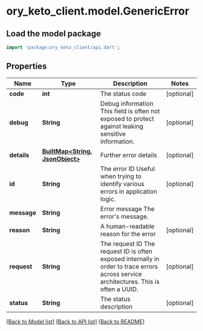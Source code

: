 # ory_keto_client.model.GenericError

## Load the model package
```dart
import 'package:ory_keto_client/api.dart';
```

## Properties
Name | Type | Description | Notes
------------ | ------------- | ------------- | -------------
**code** | **int** | The status code | [optional] 
**debug** | **String** | Debug information  This field is often not exposed to protect against leaking sensitive information. | [optional] 
**details** | [**BuiltMap&lt;String, JsonObject&gt;**](JsonObject.md) | Further error details | [optional] 
**id** | **String** | The error ID  Useful when trying to identify various errors in application logic. | [optional] 
**message** | **String** | Error message  The error's message. | 
**reason** | **String** | A human-readable reason for the error | [optional] 
**request** | **String** | The request ID  The request ID is often exposed internally in order to trace errors across service architectures. This is often a UUID. | [optional] 
**status** | **String** | The status description | [optional] 

[[Back to Model list]](../README.md#documentation-for-models) [[Back to API list]](../README.md#documentation-for-api-endpoints) [[Back to README]](../README.md)


